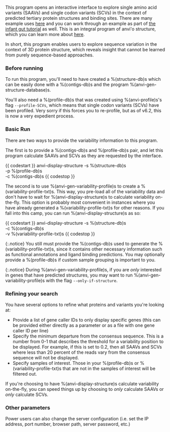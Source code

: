 This program opens an interactive interface to explore single amino acid variants (SAAVs) and single
codon variants (SCVs) in the context of predicted tertiary protein structures and binding sites.
There are many example uses
[here](http://merenlab.org/2018/09/04/getting-started-with-anvio-structure/#display-metagenomic-sequence-variants-directly-on-predicted-structures)
and you can work through an example as part of [the infant gut
tutorial](http://merenlab.org/tutorials/infant-gut/#chapter-vii-from-single-amino-acid-variants-to-protein-structures)
as well.  This is an integral program of anvi'o structure, which you can learn more about
[here](https://merenlab.org/software/anvio-structure/).

In short, this program enables users to explore sequence variation in the context of 3D protein
structure, which reveals insight that cannot be learned from purely sequence-based approaches.

### Before running

To run this program, you'll need to have created a %(structure-db)s which can be easily done with a
%(contigs-db)s and the program %(anvi-gen-structure-database)s.

You'll also need a %(profile-db)s that was created using %(anvi-profile)s's flag `--profile-SCVs`,
which means that single codon variants (SCVs) have been profiled. Very sorry if this forces you to
re-profile, but as of v6.2, this is now a very expedient process.

### Basic Run

There are two ways to provide the variability information to this program.

The first is to provide a %(contigs-db)s and %(profile-db)s pair, and let this program calculate
SAAVs and SCVs as they are requested by the interface.

{{ codestart }}
anvi-display-structure -s %(structure-db)s \
                       -p %(profile-db)s \
                       -c %(contigs-db)s 
{{ codestop }}

The second is to use %(anvi-gen-variability-profile)s to create a %(variability-profile-txt)s. This
way, you pre-load all of the variability data and don't have to wait for %(anvi-display-structure)s
to calculate variability on-the-fly. This option is probably most convenient in instances where you
have already generated a %(variability-profile-txt)s for other reasons. If you fall into this camp,
you can run %(anvi-display-structure)s as so:

{{ codestart }}
anvi-display-structure -s %(structure-db)s \
                       -c %(contigs-db)s \
                       -v %(variability-profile-txt)s
{{ codestop }}

{:.notice}
You still must provide the %(contigs-db)s used to generate the %(variability-profile-txt)s, since it
contains other necessary information such as functional annotations and ligand binding predictions.
You may optionally provide a %(profile-db)s if custom sample grouping is important to you.

{:.notice}
During %(anvi-gen-variability-profile)s, if you are _only_ interested in genes that have predicted
structures, you may want to run %(anvi-gen-variability-profile)s with the flag
`--only-if-structure`.

### Refining your search

You have several options to refine what proteins and variants you're looking at: 

- Provide a list of gene caller IDs to only display specific genes (this can be provided either
  directly as a parameter or as a file with one gene caller ID per line)
- Specify the minimum departure from the consensus sequence. This is a number from 0-1 that
  describes the threshold for a variability position to be displayed. For example, if this is set to
  0.2, then all SAAVs and SCVs where less than 20 percent of the reads vary from the consensus
  sequence will not be displayed.
- Specify samples of interest. Those in your %(profile-db)s or %(variability-profile-txt)s that are
  not in the samples of interest will be filtered out.

If you're choosing to have %(anvi-display-structure)s calculate variability on-the-fly, you can speed
things up by choosing to _only_ calculate SAAVs or _only_ calculate SCVs.

### Other parameters

Power users can also change the server configuration (i.e. set the IP address, port number, browser
path, server password, etc.)

